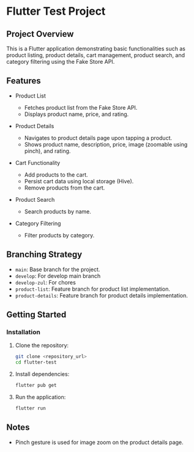 # Flutter Test Project

## Project Overview

This is a Flutter application demonstrating basic functionalities such as product listing, product details, cart management, product search, and category filtering using the Fake Store API.

## Features

* Product List

  * Fetches product list from the Fake Store API.
  * Displays product name, price, and rating.
* Product Details

  * Navigates to product details page upon tapping a product.
  * Shows product name, description, price, image (zoomable using pinch), and rating.
* Cart Functionality

  * Add products to the cart.
  * Persist cart data using local storage (Hive).
  * Remove products from the cart.
* Product Search

  * Search products by name.
* Category Filtering

  * Filter products by category.

## Branching Strategy

* `main`: Base branch for the project.
* `develop`: For develop main branch
* `develop-zul`: For chores
* `product-list`: Feature branch for product list implementation.
* `product-details`: Feature branch for product details implementation.

## Getting Started
### Installation

1. Clone the repository:

   ```bash
   git clone <repository_url>
   cd flutter-test
   ```

2. Install dependencies:

   ```bash
   flutter pub get
   ```

3. Run the application:

   ```bash
   flutter run
   ```

## Notes

* Pinch gesture is used for image zoom on the product details page.
